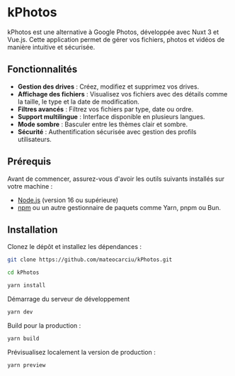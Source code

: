 # kPhotos

kPhotos est une alternative à Google Photos, développée avec Nuxt 3 et Vue.js. Cette application permet de gérer vos fichiers, photos et vidéos de manière intuitive et sécurisée.

## Fonctionnalités

- **Gestion des drives** : Créez, modifiez et supprimez vos drives.
- **Affichage des fichiers** : Visualisez vos fichiers avec des détails comme la taille, le type et la date de modification.
- **Filtres avancés** : Filtrez vos fichiers par type, date ou ordre.
- **Support multilingue** : Interface disponible en plusieurs langues.
- **Mode sombre** : Basculer entre les thèmes clair et sombre.
- **Sécurité** : Authentification sécurisée avec gestion des profils utilisateurs.

## Prérequis

Avant de commencer, assurez-vous d'avoir les outils suivants installés sur votre machine :

- [Node.js](https://nodejs.org/) (version 16 ou supérieure)
- [npm](https://www.npmjs.com/) ou un autre gestionnaire de paquets comme Yarn, pnpm ou Bun.

## Installation

Clonez le dépôt et installez les dépendances :

```bash
git clone https://github.com/mateocarciu/kPhotos.git
```

```bash
cd kPhotos
```

```bash
yarn install
```

Démarrage du serveur de développement

```bash
yarn dev
```

Build pour la production :

```bash
yarn build
```

Prévisualisez localement la version de production :

```bash
yarn preview
```
